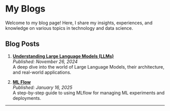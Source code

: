 # My Blogs  

Welcome to my blog page! Here, I share my insights, experiences, and knowledge on various topics in technology and data science.  

## Blog Posts  

1. **[Understanding Large Language Models (LLMs)](llms.md)**  
   *Published: November 26, 2024*  
   A deep dive into the world of Large Language Models, their architecture, and real-world applications.  


2. **[ML Flow](mlflow_tutorial.md)**  
   *Published: January 16, 2025*  
   A step-by-step guide to using MLflow for managing ML experiments and deployments.

---
